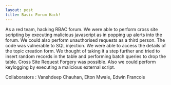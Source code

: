 ```yaml
---
layout: post
title: Basic Forum Hack!
---
```

As a red team, hacking RBAC forum. We were able to perform cross site scripting by executing malicious javascript as in popping up alerts into the forum. 
We could also perform unauthorised requests as a third person.
The code was vulnerable to SQL injection. We were able to access the details of the topic creation form.
We thought of taking it a step further and tried to insert random records in the table and performing batch queries to drop the table. 
Cross Site Request Forgery was possible. 
Also we could  perform keylogging by executing a malicious external script.

Collaborators : Vanshdeep Chauhan, Elton Mwale, Edwin Francois